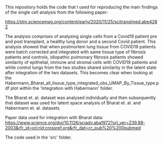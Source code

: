 This repository holds the code that I used for reproducing the main findings of the single cell analysis from the following paper:

https://stm.sciencemag.org/content/early/2020/11/25/scitranslmed.abe4282

The analysis comprises of analysing single cells from a Covid19 patient pre and post transplant, a healthy lung donor and a second Covid patient.
This analysis showed that when postmortem lung tissue from COVID19 patients were batch corrected and integrated with same tissue type of fibrosis patients and controls, idiopathic pulmonary fibrosis patients showed similarity of epithelial, immune and stromal cells with COVID19 patients and while control lungs from the two studies shared similarity in the latent state after integration of the two datasets. This becomes clear when looking at the Habermann_Bharat_all_tissue_type_integrated_obs_UMAP_By_Tissue_type.pdf plot within the 'Integration with Habermann' folder. 

The Bharat et. al. dataset was analysed individually and then subsequently that dataset was used for latent space analysis of Bharat et. al. and Habermann et. al. datasets.

Paper data used for integration with Bharat data: https://www.science.org/doi/10.1126/sciadv.aba1972?url_ver=Z39.88-2003&rfr_id=ori:rid:crossref.org&rfr_dat=cr_pub%20%200pubmed

The code used in the 'src' folder.
